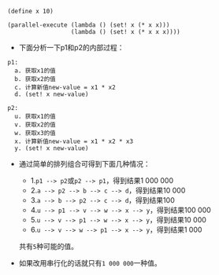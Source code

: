 ```
(define x 10)

(parallel-execute (lambda () (set! x (* x x)))
                  (lambda () (set! x (* x x x))))

```
- 下面分析一下p1和p2的内部过程：
```
p1:
  a. 获取x1的值
  b. 获取x2的值
  c. 计算新值new-value = x1 * x2
  d. (set! x new-value)

p2:
  u. 获取x1的值
  v. 获取x2的值
  w. 获取x3的值
  x. 计算新值new-value = x1 * x2 * x3
  y. (set! x new-value)
```
- 通过简单的排列组合可得到下面几种情况：
    - 1.`p1 --> p2`或`p2 --> p1`，得到结果1 000 000
    - 2.`a --> p2 --> b --> c --> d`，得到结果10 000
    - 3.`a --> b --> p2 --> c --> d`，得到结果100
    - 4.`u --> p1 --> v --> w --> x --> y`，得到结果100 000
    - 5.`u --> v --> p1 --> w --> x --> y`，得到结果10 000
    - 6.`u --> v --> w --> p1 --> x --> y`，得到结果1 000
    
    共有`5`种可能的值。
- 如果改用串行化的话就只有`1 000 000`一种值。